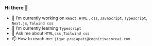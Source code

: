 ### Hi there 👋

- 🔭 I’m currently working on `React`, `HTML` , `css`, `JavaScript`, `Typescript`, `Next.js`, `Talwind css`
- 🌱 I’m currently learning `Typescript`
- 💬 Ask me about `HTML`,`css` ,`Tailwind css`
- 📫 How to reach me: `jigar.prajapati@cognitivecoreai.com`

